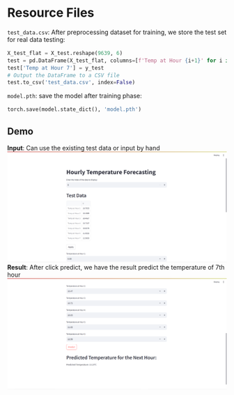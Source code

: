 # Resource Files
`test_data.csv`: After preprocessing dataset for training, we store the test set for real data testing:
```python
X_test_flat = X_test.reshape(9639, 6)
test = pd.DataFrame(X_test_flat, columns=[f'Temp at Hour {i+1}' for i in range(6)])
test['Temp at Hour 7'] = y_test
# Output the DataFrame to a CSV file
test.to_csv('test_data.csv', index=False)
```

`model.pth`: save the model after training phase:
```python
torch.save(model.state_dict(), 'model.pth')
```

## Demo
**Input**: Can use the existing test data or input by hand
![Demo Image](./demo1.png)
**Result**: After click predict, we have the result predict the temperature of 7th hour 
![Demo Image](./demo2.png)

